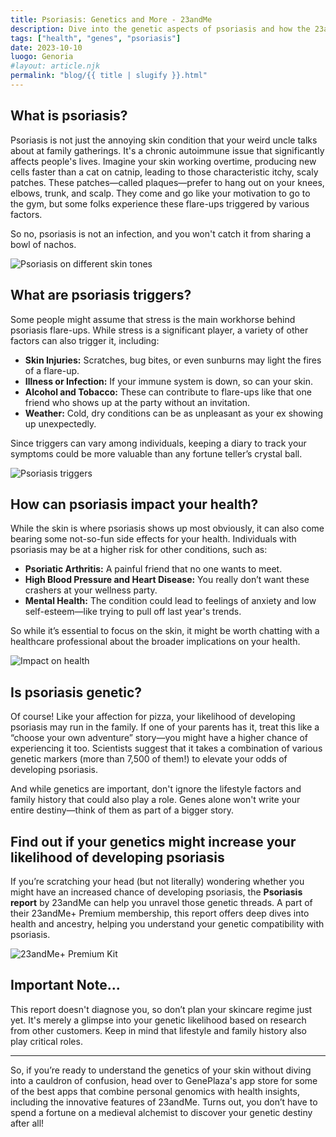 ```yaml
---
title: Psoriasis: Genetics and More - 23andMe
description: Dive into the genetic aspects of psoriasis and how the 23andMe app can help you understand your risk.
tags: ["health", "genes", "psoriasis"]
date: 2023-10-10
luogo: Genoria
#layout: article.njk
permalink: "blog/{{ title | slugify }}.html"
---
```


## What is psoriasis?

Psoriasis is not just the annoying skin condition that your weird uncle talks about at family gatherings. It's a chronic autoimmune issue that significantly affects people's lives. Imagine your skin working overtime, producing new cells faster than a cat on catnip, leading to those characteristic itchy, scaly patches. These patches—called plaques—prefer to hang out on your knees, elbows, trunk, and scalp. They come and go like your motivation to go to the gym, but some folks experience these flare-ups triggered by various factors.

So no, psoriasis is not an infection, and you won't catch it from sharing a bowl of nachos.

![Psoriasis on different skin tones](https://www.23andme.com/wp-content/uploads/sites/2/2022/05/psoriasis-on-skin-tone-diagram-300x247-1-1.png)

## What are psoriasis triggers?

Some people might assume that stress is the main workhorse behind psoriasis flare-ups. While stress is a significant player, a variety of other factors can also trigger it, including:

* **Skin Injuries:** Scratches, bug bites, or even sunburns may light the fires of a flare-up.
* **Illness or Infection:** If your immune system is down, so can your skin.
* **Alcohol and Tobacco:** These can contribute to flare-ups like that one friend who shows up at the party without an invitation.
* **Weather:** Cold, dry conditions can be as unpleasant as your ex showing up unexpectedly.

Since triggers can vary among individuals, keeping a diary to track your symptoms could be more valuable than any fortune teller’s crystal ball.

![Psoriasis triggers](https://www.23andme.com/wp-content/uploads/sites/2/2022/05/psoriasis-triggers-234x300-1-1.png)

## How can psoriasis impact your health?

While the skin is where psoriasis shows up most obviously, it can also come bearing some not-so-fun side effects for your health. Individuals with psoriasis may be at a higher risk for other conditions, such as:

* **Psoriatic Arthritis:** A painful friend that no one wants to meet.
* **High Blood Pressure and Heart Disease:** You really don’t want these crashers at your wellness party.
* **Mental Health:** The condition could lead to feelings of anxiety and low self-esteem—like trying to pull off last year's trends.

So while it’s essential to focus on the skin, it might be worth chatting with a healthcare professional about the broader implications on your health.

![Impact on health](https://www.23andme.com/wp-content/uploads/sites/2/2022/05/psoriasis-health-impact-300x156-1-1.png)

## Is psoriasis genetic?

Of course! Like your affection for pizza, your likelihood of developing psoriasis may run in the family. If one of your parents has it, treat this like a “choose your own adventure” story—you might have a higher chance of experiencing it too. Scientists suggest that it takes a combination of various genetic markers (more than 7,500 of them!) to elevate your odds of developing psoriasis.

And while genetics are important, don't ignore the lifestyle factors and family history that could also play a role. Genes alone won't write your entire destiny—think of them as part of a bigger story.

## Find out if your genetics might increase your likelihood of developing psoriasis

If you’re scratching your head (but not literally) wondering whether you might have an increased chance of developing psoriasis, the **Psoriasis report** by 23andMe can help you unravel those genetic threads. A part of their 23andMe+ Premium membership, this report offers deep dives into health and ancestry, helping you understand your genetic compatibility with psoriasis. 

![23andMe+ Premium Kit](https://www.23andme.com/uploads/sites/2/20240109213029/Premium.jpg)

## Important Note...
This report doesn't diagnose you, so don’t plan your skincare regime just yet. It's merely a glimpse into your genetic likelihood based on research from other customers. Keep in mind that lifestyle and family history also play critical roles.

---

So, if you’re ready to understand the genetics of your skin without diving into a cauldron of confusion, head over to GenePlaza's app store for some of the best apps that combine personal genomics with health insights, including the innovative features of 23andMe. Turns out, you don’t have to spend a fortune on a medieval alchemist to discover your genetic destiny after all!
